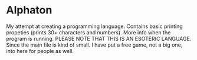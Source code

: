 # Alphaton
My attempt at creating a programming language. Contains basic printing propeties (prints 30+ characters and numbers). More info when the program is running. PLEASE NOTE THAT THIS IS AN ESOTERIC LANGUAGE. Since the main file is kind of small. I have put a free game, not a big one, into here for people as well.

